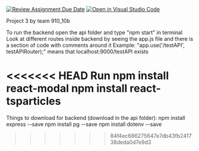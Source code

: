 [![Review Assignment Due Date](https://classroom.github.com/assets/deadline-readme-button-24ddc0f5d75046c5622901739e7c5dd533143b0c8e959d652212380cedb1ea36.svg)](https://classroom.github.com/a/apcvbojB)
[![Open in Visual Studio Code](https://classroom.github.com/assets/open-in-vscode-718a45dd9cf7e7f842a935f5ebbe5719a5e09af4491e668f4dbf3b35d5cca122.svg)](https://classroom.github.com/online_ide?assignment_repo_id=12489252&assignment_repo_type=AssignmentRepo)

Project 3 by team 910_10b

To run the backend open the api folder and type "npm start" in terminal
Look at different routes inside backend by seeing the app.js file and there is a section of code with comments around it
    Example: "app.use('/testAPI', testAPIRouter);" means that localhost:9000/testAPI exists

<<<<<<< HEAD
    Run npm install react-modal
    npm install react-tsparticles
=======
Things to download for backend (download in the api folder):
    npm install express --save
    npm install pg --save
    npm install dotenv --save
>>>>>>> 84f4ec686275647e7db43fb241738deda0d7e9d3
